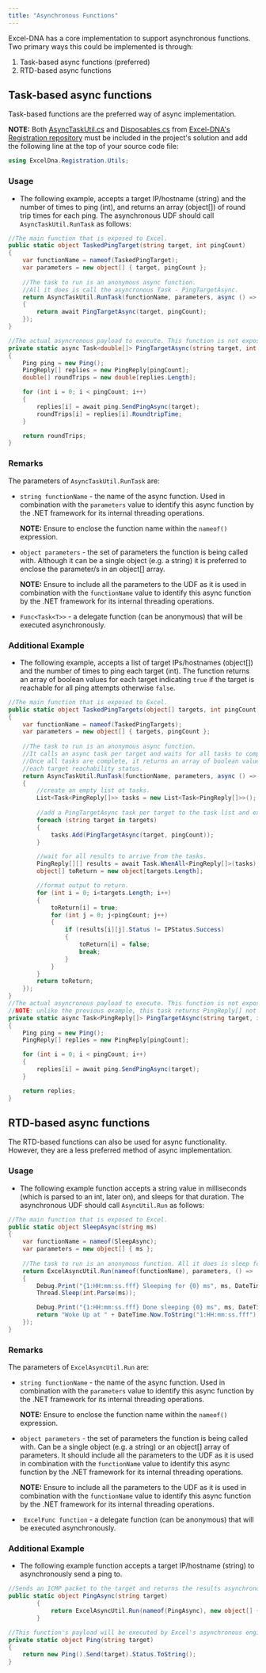 ```yaml
---
title: "Asynchronous Functions"
---
```

Excel-DNA has a core implementation to support asynchronous functions. Two primary ways this could be implemented is through:

1. Task-based async functions (preferred) 
2. RTD-based async functions



## Task-based async functions

Task-based functions are the preferred way of async implementation. 

**NOTE:** Both [AsyncTaskUtil.cs](https://github.com/Excel-DNA/Registration/blob/master/Source/ExcelDna.Registration/Utils/AsyncTaskUtil.cs) and [Disposables.cs](https://github.com/Excel-DNA/Registration/blob/master/Source/ExcelDna.Registration/Utils/Disposables.cs) from [Excel-DNA's Registration repository](https://github.com/Excel-DNA/Registration)  must be included in the project's solution and add the following line at the top of your source code file: 
```csharp
using ExcelDna.Registration.Utils;
```

 

### Usage

* The following example, accepts a target IP/hostname (string) and the number of times to ping (int), and returns an array (object[]) of round trip times for each ping. The asynchronous UDF should call `AsyncTaskUtil.RunTask` as follows:

```csharp
//The main function that is exposed to Excel.
public static object TaskedPingTarget(string target, int pingCount)
{
    var functionName = nameof(TaskedPingTarget);
    var parameters = new object[] { target, pingCount };
    
    //The task to run is an anonymous async function. 
    //All it does is call the asyncronous Task - PingTargetAsync.
    return AsyncTaskUtil.RunTask(functionName, parameters, async () =>
    {
        return await PingTargetAsync(target, pingCount);
    });
}

//The actual asyncronous payload to execute. This function is not exposed to Excel.
private static async Task<double[]> PingTargetAsync(string target, int pingCount)
{
    Ping ping = new Ping();
    PingReply[] replies = new PingReply[pingCount];
    double[] roundTrips = new double[replies.Length];

    for (int i = 0; i < pingCount; i++)
    {
        replies[i] = await ping.SendPingAsync(target);
        roundTrips[i] = replies[i].RoundtripTime;
    }

    return roundTrips;
}
```

### **Remarks**

The parameters of `AsyncTaskUtil.RunTask` are:

* `string functionName` - the name of the async function. Used in combination with the `parameters` value to identify this async function by the .NET framework for its internal threading operations. 

  **NOTE:** Ensure to enclose the function name within the `nameof()` expression.

* `object parameters` - the set of parameters the function is being called with. Although it can be a single object (e.g. a string) it is preferred to enclose the parameter/s in an object\[\] array. 

  **NOTE:** Ensure to include all the parameters to the UDF as it is used in combination with the `functionName` value to identify this async function by the .NET framework for its internal threading operations. 

* ` Func<Task<T>> ` - a delegate function (can be anonymous) that will be executed asynchronously.



### Additional Example

* The following example, accepts a list of target IPs/hostnames (object[]) and the number of times to ping each target (int). The function returns an array of boolean values for each target indicating `true` if the target is reachable for all ping attempts otherwise `false`. 

```csharp
//The main function that is exposed to Excel.
public static object TaskedPingTargets(object[] targets, int pingCount)
{
    var functionName = nameof(TaskedPingTargets);
    var parameters = new object[] { targets, pingCount };
    
    //The task to run is an anonymous async function. 
    //It calls an async task per target and waits for all tasks to complete.
    //Once all tasks are complete, it returns an array of boolean values stating
    //each target reachability status.
    return AsyncTaskUtil.RunTask(functionName, parameters, async () =>
    {
        //create an empty list ot tasks.
        List<Task<PingReply[]>> tasks = new List<Task<PingReply[]>>();
		
        //add a PingTargetAsync task per target to the task list and execute it.
        foreach (string target in targets)
        {
            tasks.Add(PingTargetAsync(target, pingCount));
        }

        //wait for all results to arrive from the tasks.
        PingReply[][] results = await Task.WhenAll<PingReply[]>(tasks);
        object[] toReturn = new object[targets.Length];

        //format output to return.
        for (int i = 0; i<targets.Length; i++)
        {
            toReturn[i] = true;
            for (int j = 0; j<pingCount; j++)
            {
                if (results[i][j].Status != IPStatus.Success)
                {
                    toReturn[i] = false;
                    break;
                }
            }
        }
        return toReturn;
    });
}
//The actual asyncronous payload to execute. This function is not exposed to Excel. 
//NOTE: unlike the previous example, this task returns PingReply[] not double[].
private static async Task<PingReply[]> PingTargetAsync(string target, int pingCount)
{
    Ping ping = new Ping();
    PingReply[] replies = new PingReply[pingCount];

    for (int i = 0; i < pingCount; i++)
    {
        replies[i] = await ping.SendPingAsync(target);
    }

    return replies;
}
```



## RTD-based async functions

The RTD-based functions can also be used for async functionality. However, they are a less preferred method of async implementation.



### Usage

- The following example function accepts a string value in milliseconds (which is parsed to an int, later on), and sleeps for that duration. The asynchronous UDF should call `AsyncUtil.Run` as follows:

```csharp
//The main function that is exposed to Excel.
public static object SleepAsync(string ms)
{
    var functionName = nameof(SleepAsync);
    var parameters = new object[] { ms };
    
    //The task to run is an anonymous function. All it does is sleep for a certain amount of milliseconds.
    return ExcelAsyncUtil.Run(nameof(functionName), parameters, () =>
    {
        Debug.Print("{1:HH:mm:ss.fff} Sleeping for {0} ms", ms, DateTime.Now);
        Thread.Sleep(int.Parse(ms));

        Debug.Print("{1:HH:mm:ss.fff} Done sleeping {0} ms", ms, DateTime.Now);
        return "Woke Up at " + DateTime.Now.ToString("1:HH:mm:ss.fff");
    });
}
```

### Remarks

The parameters of `ExcelAsyncUtil.Run` are:

- `string functionName` - the name of the async function. Used in combination with the `parameters` value to identify this async function by the .NET framework for its internal threading operations.

  **NOTE:** Ensure to enclose the function name within the `nameof()` expression.

- `object parameters` - the set of parameters the function is being called with. Can be a single object (e.g. a string) or an object\[\] array of parameters. It should include all the parameters to the UDF as it is used in combination with the `functionName` value to identify this async function by the .NET framework for its internal threading operations.

  **NOTE:** Ensure to include all the parameters to the UDF as it is used in combination with the `functionName` value to identify this async function by the .NET framework for its internal threading operations.  

- ` ExcelFunc function` - a delegate function (can be anonymous) that will be executed asynchronously.



### Additional Example

* The following example function accepts a target IP/hostname (string) to asynchronously send a ping to.

```csharp
//Sends an ICMP packet to the target and returns the results asynchronously.
public static object PingAsync(string target)
        {
            return ExcelAsyncUtil.Run(nameof(PingAsync), new object[] { target }, () => Ping(target));
        }

//This function's payload will be executed by Excel's asynchronous engine.
private static object Ping(string target)
{
    return new Ping().Send(target).Status.ToString();
}
```
